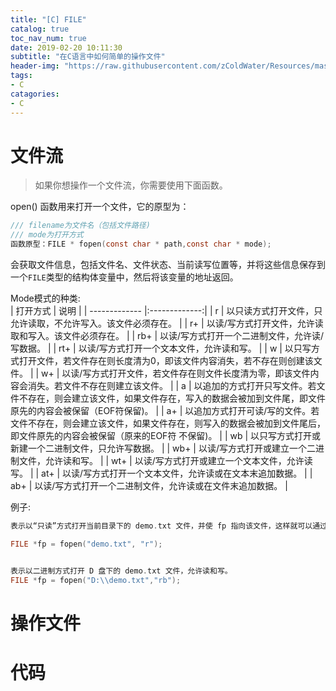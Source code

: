 ```yaml
---
title: "[C] FILE"
catalog: true
toc_nav_num: true
date: 2019-02-20 10:11:30
subtitle: "在C语言中如何简单的操作文件"
header-img: "https://raw.githubusercontent.com/zColdWater/Resources/master/Images/nature.jpg"
tags:
- C
catagories:
- C
---
```


文件流
=======

> 如果你想操作一个文件流，你需要使用下面函数。

open() 函数用来打开一个文件，它的原型为：
```C
/// filename为文件名（包括文件路径)
/// mode为打开方式
函数原型：FILE * fopen(const char * path,const char * mode);
```
会获取文件信息，包括文件名、文件状态、当前读写位置等，并将这些信息保存到一个`FILE`类型的结构体变量中，然后将该变量的地址返回。


Mode模式的种类:   
| 打开方式	     | 说明           |
| ------------- |:-------------:|
| r      | 以只读方式打开文件，只允许读取，不允许写入。该文件必须存在。 |
| r+      | 以读/写方式打开文件，允许读取和写入。该文件必须存在。      |
| rb+ | 以读/写方式打开一个二进制文件，允许读/写数据。      | 
| rt+      | 以读/写方式打开一个文本文件，允许读和写。 |
| w      | 以只写方式打开文件，若文件存在则长度清为0，即该文件内容消失，若不存在则创建该文件。      |
| w+ | 以读/写方式打开文件，若文件存在则文件长度清为零，即该文件内容会消失。若文件不存在则建立该文件。      | 
| a      | 以追加的方式打开只写文件。若文件不存在，则会建立该文件，如果文件存在，写入的数据会被加到文件尾，即文件原先的内容会被保留（EOF符保留)。 |
| a+      | 以追加方式打开可读/写的文件。若文件不存在，则会建立该文件，如果文件存在，则写入的数据会被加到文件尾后，即文件原先的内容会被保留（原来的EOF符 不保留)。      |
| wb | 以只写方式打开或新建一个二进制文件，只允许写数据。      | 
| wb+      | 以读/写方式打开或建立一个二进制文件，允许读和写。 |
| wt+      | 以读/写方式打开或建立一个文本文件，允许读写。      |
| at+ | 以读/写方式打开一个文本文件，允许读或在文本末追加数据。      | 
| ab+      | 以读/写方式打开一个二进制文件，允许读或在文件末追加数据。 |

例子:

```C
表示以“只读”方式打开当前目录下的 demo.txt 文件，并使 fp 指向该文件，这样就可以通过 fp 来操作 demo.txt 了。fp 通常被称为文件指针。

FILE *fp = fopen("demo.txt", "r");


表示以二进制方式打开 D 盘下的 demo.txt 文件，允许读和写。
FILE *fp = fopen("D:\\demo.txt","rb");

```




操作文件
=======

代码
=======





